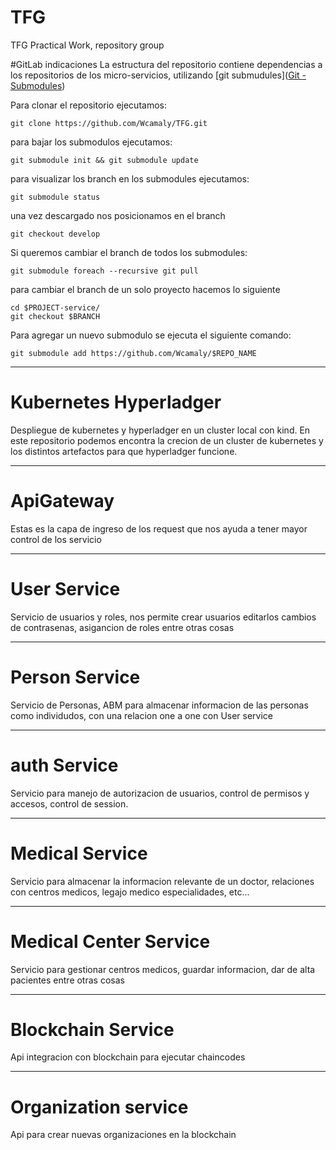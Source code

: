 # TFG
TFG Practical Work, repository group


#GitLab indicaciones
La estructura del repositorio contiene dependencias a los repositorios de los micro-servicios, utilizando [git submudules]([Git - Submodules](https://git-scm.com/book/en/v2/Git-Tools-Submodules))

Para clonar el repositorio ejecutamos:

```shell
git clone https://github.com/Wcamaly/TFG.git
```

para bajar los submodulos ejecutamos:

```shell
git submodule init && git submodule update
```

para visualizar los branch en los submodules ejecutamos:

```shell
git submodule status
```

una vez descargado nos posicionamos en el branch

```shell
git checkout develop
```

Si queremos cambiar el branch de todos los submodules:

```shell
git submodule foreach --recursive git pull
```

para cambiar el branch de un solo proyecto hacemos lo siguiente

```shell
cd $PROJECT-service/
git checkout $BRANCH
```

Para agregar un nuevo submodulo se ejecuta el siguiente comando:

```shell
git submodule add https://github.com/Wcamaly/$REPO_NAME
```
---
# Kubernetes Hyperladger

Despliegue de kubernetes y hyperladger en un cluster local con kind. En este repositorio podemos encontra la crecion de un cluster de kubernetes y los distintos artefactos para que hyperladger funcione. 


---
# ApiGateway

Estas es la capa de ingreso de los request que nos ayuda a tener mayor control de los servicio

---
# User Service

Servicio de usuarios y roles, nos permite crear usuarios editarlos cambios de contrasenas, asigancion de roles entre otras cosas

---
# Person Service

Servicio de Personas, ABM para almacenar informacion de las personas como individudos, con una relacion one a one con User service

---
# auth Service

Servicio para manejo de autorizacion de usuarios, control de permisos y accesos, control de session.

---
# Medical Service

Servicio para almacenar la informacion relevante de un doctor, relaciones con centros medicos, legajo medico especialidades, etc...

---
# Medical Center Service

Servicio para gestionar centros medicos, guardar informacion, dar de alta pacientes entre otras cosas

---
# Blockchain Service

Api integracion con blockchain para ejecutar chaincodes 

---
# Organization service 

Api para crear nuevas organizaciones en la blockchain 